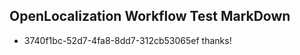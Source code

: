 ## OpenLocalization Workflow Test MarkDown
* 3740f1bc-52d7-4fa8-8dd7-312cb53065ef thanks!

<!--HONumber=Aug16_HO4-->


